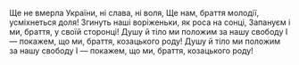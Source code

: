 Ще не вмерла України, ні слава, ні воля,
Ще нам, браття молодії, усміхнеться доля!
Згинуть наші воріженьки, як роса на сонці,
Запануєм і ми, браття, у своїй сторонці!
Душу й тіло ми положим за нашу свободу
І — покажем, що ми, браття, козацького роду!
Душу й тіло ми положим за нашу свободу
І — покажем, що ми, браття, козацького роду!
